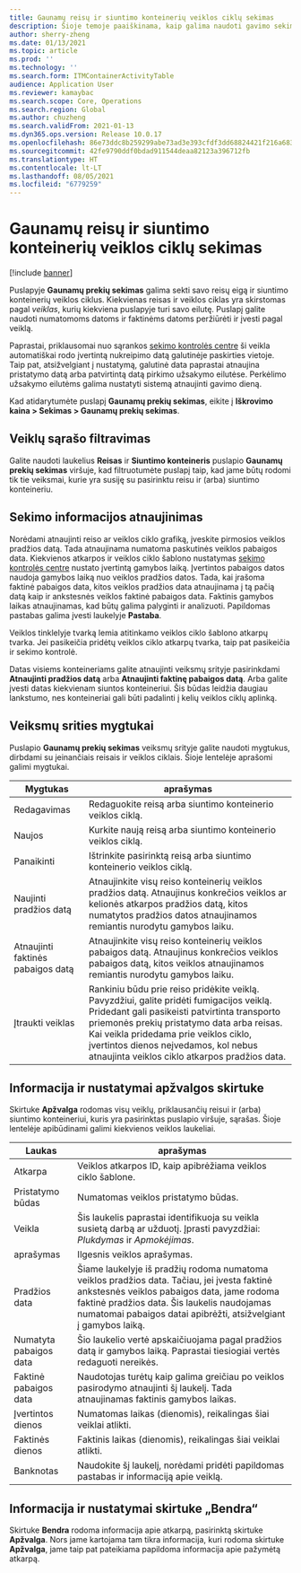 ```yaml
---
title: Gaunamų reisų ir siuntimo konteinerių veiklos ciklų sekimas
description: Šioje temoje paaiškinama, kaip galima naudoti gavimo sekimo puslapį, norint sekti savo reisų eigą ir gabenimo konteinerių keliones.
author: sherry-zheng
ms.date: 01/13/2021
ms.topic: article
ms.prod: ''
ms.technology: ''
ms.search.form: ITMContainerActivityTable
audience: Application User
ms.reviewer: kamaybac
ms.search.scope: Core, Operations
ms.search.region: Global
ms.author: chuzheng
ms.search.validFrom: 2021-01-13
ms.dyn365.ops.version: Release 10.0.17
ms.openlocfilehash: 86e73ddc8b259299abe73ad3e393cfdf3dd68824421f216a68308ddcac735828
ms.sourcegitcommit: 42fe9790ddf0bdad911544deaa82123a396712fb
ms.translationtype: HT
ms.contentlocale: lt-LT
ms.lasthandoff: 08/05/2021
ms.locfileid: "6779259"
---
```

# <a name="track-inbound-voyages-and-shipping-container-journeys"></a>Gaunamų reisų ir siuntimo konteinerių veiklos ciklų sekimas

[!include [banner](../../includes/banner.md)]

Puslapyje **Gaunamų prekių sekimas** galima sekti savo reisų eigą ir siuntimo konteinerių veiklos ciklus. Kiekvienas reisas ir veiklos ciklas yra skirstomas pagal *veiklas*, kurių kiekviena puslapyje turi savo eilutę. Puslapį galite naudoti numatomoms datoms ir faktinėms datoms peržiūrėti ir įvesti pagal veiklą.

Paprastai, priklausomai nuo sąrankos [sekimo kontrolės centre](delivery-information-setup.md#tracking-control-center) ši veikla automatiškai rodo įvertintą nukreipimo datą galutinėje paskirties vietoje. Taip pat, atsižvelgiant į nustatymą, galutinė data paprastai atnaujina pristatymo datą arba patvirtintą datą pirkimo užsakymo eilutėse. Perkėlimo užsakymo eilutėms galima nustatyti sistemą atnaujinti gavimo dieną.

Kad atidarytumėte puslapį **Gaunamų prekių sekimas**, eikite į **Iškrovimo kaina \> Sekimas \> Gaunamų prekių sekimas**.

## <a name="filter-the-activities-list"></a>Veiklų sąrašo filtravimas

Galite naudoti laukelius **Reisas** ir **Siuntimo konteineris** puslapio **Gaunamų prekių sekimas** viršuje, kad filtruotumėte puslapį taip, kad jame būtų rodomi tik tie veiksmai, kurie yra susiję su pasirinktu reisu ir (arba) siuntimo konteineriu.

## <a name="update-tracking-information"></a>Sekimo informacijos atnaujinimas

Norėdami atnaujinti reiso ar veiklos ciklo grafiką, įveskite pirmosios veiklos pradžios datą. Tada atnaujinama numatoma paskutinės veiklos pabaigos data. Kiekvienos atkarpos ir veiklos ciklo šablono nustatymas [sekimo kontrolės centre](delivery-information-setup.md#tracking-control-center) nustato įvertintą gamybos laiką. Įvertintos pabaigos datos naudoja gamybos laiką nuo veiklos pradžios datos. Tada, kai įrašoma faktinė pabaigos data, kitos veiklos pradžios data atnaujinama į tą pačią datą kaip ir ankstesnės veiklos faktinė pabaigos data. Faktinis gamybos laikas atnaujinamas, kad būtų galima palyginti ir analizuoti. Papildomas pastabas galima įvesti laukelyje **Pastaba**.

Veiklos tinklelyje tvarką lemia atitinkamo veiklos ciklo šablono atkarpų tvarka. Jei pasikeičia pridėtų veiklos ciklo atkarpų tvarka, taip pat pasikeičia ir sekimo kontrolė.

Datas visiems konteineriams galite atnaujinti veiksmų srityje pasirinkdami **Atnaujinti pradžios datą** arba **Atnaujinti faktinę pabaigos datą**. Arba galite įvesti datas kiekvienam siuntos konteineriui. Šis būdas leidžia daugiau lankstumo, nes konteineriai gali būti padalinti į kelių veiklos ciklų aplinką.

## <a name="buttons-on-the-action-pane"></a>Veiksmų srities mygtukai

Puslapio **Gaunamų prekių sekimas** veiksmų srityje galite naudoti mygtukus, dirbdami su įeinančiais reisais ir veiklos ciklais. Šioje lentelėje aprašomi galimi mygtukai.

| Mygtukas | aprašymas |
|---|---|
| Redagavimas | Redaguokite reisą arba siuntimo konteinerio veiklos ciklą. |
| Naujos | Kurkite naują reisą arba siuntimo konteinerio veiklos ciklą. |
| Panaikinti | Ištrinkite pasirinktą reisą arba siuntimo konteinerio veiklos ciklą. |
| Naujinti pradžios datą | Atnaujinkite visų reiso konteinerių veiklos pradžios datą. Atnaujinus konkrečios veiklos ar kelionės atkarpos pradžios datą, kitos numatytos pradžios datos atnaujinamos remiantis nurodytu gamybos laiku. |
| Atnaujinti faktinės pabaigos datą | Atnaujinkite visų reiso konteinerių veiklos pabaigos datą. Atnaujinus konkrečios veiklos pabaigos datą, kitos veiklos atnaujinamos remiantis nurodytu gamybos laiku. |
| Įtraukti veiklas | Rankiniu būdu prie reiso pridėkite veiklą. Pavyzdžiui, galite pridėti fumigacijos veiklą. Pridedant gali pasikeisti patvirtinta transporto priemonės prekių pristatymo data arba reisas. Kai veikla pridedama prie veiklos ciklo, įvertintos dienos neįvedamos, kol nebus atnaujinta veiklos ciklo atkarpos pradžios data. |

## <a name="information-and-settings-on-the-overview-tab"></a>Informacija ir nustatymai apžvalgos skirtuke

Skirtuke **Apžvalga** rodomas visų veiklų, priklausančių reisui ir (arba) siuntimo konteineriui, kuris yra pasirinktas puslapio viršuje, sąrašas. Šioje lentelėje apibūdinami galimi kiekvienos veiklos laukeliai.

| Laukas | aprašymas |
|---|---|
| Atkarpa | Veiklos atkarpos ID, kaip apibrėžiama veiklos ciklo šablone. |
| Pristatymo būdas | Numatomas veiklos pristatymo būdas. |
| Veikla | Šis laukelis paprastai identifikuoja su veikla susietą darbą ar užduotį. Įprasti pavyzdžiai: *Plukdymas* ir *Apmokėjimas*. |
| aprašymas | Ilgesnis veiklos aprašymas. |
| Pradžios data | Šiame laukelyje iš pradžių rodoma numatoma veiklos pradžios data. Tačiau, jei įvesta faktinė ankstesnės veiklos pabaigos data, jame rodoma faktinė pradžios data. Šis laukelis naudojamas numatomai pabaigos datai apibrėžti, atsižvelgiant į gamybos laiką. |
| Numatyta pabaigos data | Šio laukelio vertė apskaičiuojama pagal pradžios datą ir gamybos laiką. Paprastai tiesiogiai vertės redaguoti nereikės. |
| Faktinė pabaigos data | Naudotojas turėtų kaip galima greičiau po veiklos pasirodymo atnaujinti šį laukelį. Tada atnaujinamas faktinis gamybos laikas. |
| Įvertintos dienos | Numatomas laikas (dienomis), reikalingas šiai veiklai atlikti. |
| Faktinės dienos | Faktinis laikas (dienomis), reikalingas šiai veiklai atlikti. |
| Banknotas | Naudokite šį laukelį, norėdami pridėti papildomas pastabas ir informaciją apie veiklą. |

## <a name="information-and-settings-on-the-general-tab"></a>Informacija ir nustatymai skirtuke „Bendra“

Skirtuke **Bendra** rodoma informacija apie atkarpą, pasirinktą skirtuke **Apžvalga**. Nors jame kartojama tam tikra informacija, kuri rodoma skirtuke **Apžvalga**, jame taip pat pateikiama papildoma informacija apie pažymėtą atkarpą.
